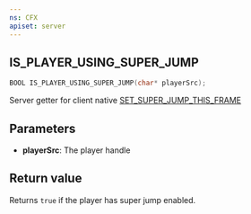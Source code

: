 ```yaml
---
ns: CFX
apiset: server
---
```

## IS_PLAYER_USING_SUPER_JUMP

```c
BOOL IS_PLAYER_USING_SUPER_JUMP(char* playerSrc);
```

Server getter for client native [SET_SUPER_JUMP_THIS_FRAME](#_0x57FFF03E423A4C0B)

## Parameters
* **playerSrc**: The player handle

## Return value
Returns `true` if the player has super jump enabled.
